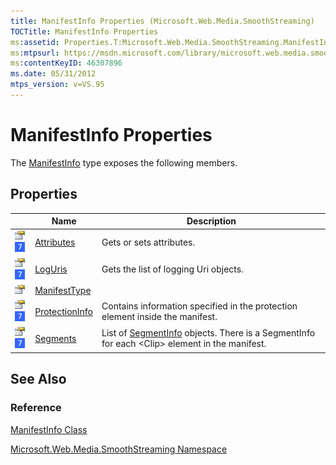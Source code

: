 ```yaml
---
title: ManifestInfo Properties (Microsoft.Web.Media.SmoothStreaming)
TOCTitle: ManifestInfo Properties
ms:assetid: Properties.T:Microsoft.Web.Media.SmoothStreaming.ManifestInfo
ms:mtpsurl: https://msdn.microsoft.com/library/microsoft.web.media.smoothstreaming.manifestinfo_properties(v=VS.95)
ms:contentKeyID: 46307896
ms.date: 05/31/2012
mtps_version: v=VS.95
---
```


# ManifestInfo Properties

The [ManifestInfo](manifestinfo-class-microsoft-web-media-smoothstreaming_1.md) type exposes the following members.

## Properties

||Name|Description|
|--- |--- |--- |
|![Public property](images/Ff728140.pubproperty(en-us,VS.90).gif "Public property") ![Supported by Windows Phone](images/Ff728255.slMobile(VS.95).gif "Supported by Windows Phone")|[Attributes](manifestinfo-attributes-property-microsoft-web-media-smoothstreaming_1.md)|Gets or sets attributes.|
|![Public property](images/Ff728140.pubproperty(en-us,VS.90).gif "Public property") ![Supported by Windows Phone](images/Ff728255.slMobile(VS.95).gif "Supported by Windows Phone")|[LogUris](manifestinfo-loguris-property-microsoft-web-media-smoothstreaming_1.md)|Gets the list of logging Uri objects.|
|![Public property](images/Ff728140.pubproperty(en-us,VS.90).gif "Public property")|[ManifestType](manifestinfo-manifesttype-property-microsoft-web-media-smoothstreaming.md)||
|![Public property](images/Ff728140.pubproperty(en-us,VS.90).gif "Public property") ![Supported by Windows Phone](images/Ff728255.slMobile(VS.95).gif "Supported by Windows Phone")|[ProtectionInfo](manifestinfo-protectioninfo-property-microsoft-web-media-smoothstreaming_1.md)|Contains information specified in the protection element inside the manifest.|
|![Public property](images/Ff728140.pubproperty(en-us,VS.90).gif "Public property") ![Supported by Windows Phone](images/Ff728255.slMobile(VS.95).gif "Supported by Windows Phone")|[Segments](manifestinfo-segments-property-microsoft-web-media-smoothstreaming_1.md)|List of [SegmentInfo](segmentinfo-class-microsoft-web-media-smoothstreaming_1.md) objects. There is a SegmentInfo for each \<Clip> element in the manifest.|

## See Also

### Reference

[ManifestInfo Class](manifestinfo-class-microsoft-web-media-smoothstreaming_1.md)

[Microsoft.Web.Media.SmoothStreaming Namespace](microsoft-web-media-smoothstreaming-namespace_1.md)
